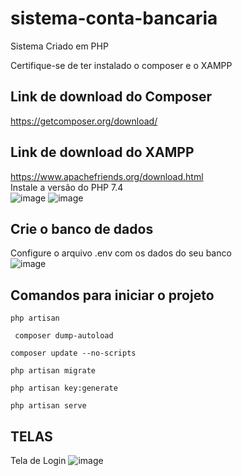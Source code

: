 # sistema-conta-bancaria
 Sistema Criado em PHP

Certifique-se de ter instalado o composer e o XAMPP 
## Link de download do Composer
https://getcomposer.org/download/

## Link de download do XAMPP
https://www.apachefriends.org/download.html<br/>
Instale a versão do PHP 7.4 <br/>
![image](https://user-images.githubusercontent.com/51513403/148945018-03dac0c3-b731-417b-9a98-86ce7f934372.png)
![image](https://user-images.githubusercontent.com/51513403/148945351-f13f3b9c-6789-4c08-b4c9-2fe7202c67f0.png)

## Crie o banco de dados 
Configure o arquivo .env com os dados do seu banco<br/>
![image](https://user-images.githubusercontent.com/51513403/148947034-55dd2d10-73b8-4637-b631-311de43dc595.png)

## Comandos para iniciar o projeto

    php artisan 

     composer dump-autoload

    composer update --no-scripts
    
    php artisan migrate
    
    php artisan key:generate
    
    php artisan serve


## TELAS
Tela de Login
![image](https://user-images.githubusercontent.com/51513403/148947366-d3256b5e-f6c3-4107-a74e-9c349520424a.png)


